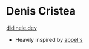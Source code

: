 # Denis Cristea

[didinele.dev](https://didinele.dev)

- Heavily inspired by [appel's](https://wnelson.dev)
